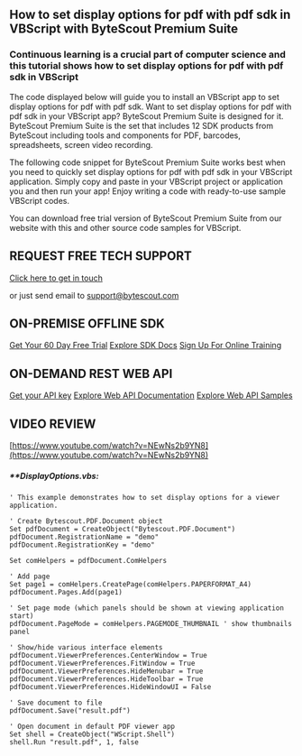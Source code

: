 ## How to set display options for pdf with pdf sdk in VBScript with ByteScout Premium Suite

### Continuous learning is a crucial part of computer science and this tutorial shows how to set display options for pdf with pdf sdk in VBScript

The code displayed below will guide you to install an VBScript app to set display options for pdf with pdf sdk. Want to set display options for pdf with pdf sdk in your VBScript app? ByteScout Premium Suite is designed for it. ByteScout Premium Suite is the set that includes 12 SDK products from ByteScout including tools and components for PDF, barcodes, spreadsheets, screen video recording.

The following code snippet for ByteScout Premium Suite works best when you need to quickly set display options for pdf with pdf sdk in your VBScript application.  Simply copy and paste in your VBScript project or application you and then run your app! Enjoy writing a code with ready-to-use sample VBScript codes.

You can download free trial version of ByteScout Premium Suite from our website with this and other source code samples for VBScript.

## REQUEST FREE TECH SUPPORT

[Click here to get in touch](https://bytescout.zendesk.com/hc/en-us/requests/new?subject=ByteScout%20Premium%20Suite%20Question)

or just send email to [support@bytescout.com](mailto:support@bytescout.com?subject=ByteScout%20Premium%20Suite%20Question) 

## ON-PREMISE OFFLINE SDK 

[Get Your 60 Day Free Trial](https://bytescout.com/download/web-installer?utm_source=github-readme)
[Explore SDK Docs](https://bytescout.com/documentation/index.html?utm_source=github-readme)
[Sign Up For Online Training](https://academy.bytescout.com/)


## ON-DEMAND REST WEB API

[Get your API key](https://pdf.co/documentation/api?utm_source=github-readme)
[Explore Web API Documentation](https://pdf.co/documentation/api?utm_source=github-readme)
[Explore Web API Samples](https://github.com/bytescout/ByteScout-SDK-SourceCode/tree/master/PDF.co%20Web%20API)

## VIDEO REVIEW

[https://www.youtube.com/watch?v=NEwNs2b9YN8](https://www.youtube.com/watch?v=NEwNs2b9YN8)




<!-- code block begin -->

##### ****DisplayOptions.vbs:**
    
```
' This example demonstrates how to set display options for a viewer application.

' Create Bytescout.PDF.Document object
Set pdfDocument = CreateObject("Bytescout.PDF.Document")
pdfDocument.RegistrationName = "demo"
pdfDocument.RegistrationKey = "demo"

Set comHelpers = pdfDocument.ComHelpers

' Add page
Set page1 = comHelpers.CreatePage(comHelpers.PAPERFORMAT_A4)
pdfDocument.Pages.Add(page1)

' Set page mode (which panels should be shown at viewing application start)
pdfDocument.PageMode = comHelpers.PAGEMODE_THUMBNAIL ' show thumbnails panel

' Show/hide various interface elements
pdfDocument.ViewerPreferences.CenterWindow = True
pdfDocument.ViewerPreferences.FitWindow = True
pdfDocument.ViewerPreferences.HideMenubar = True
pdfDocument.ViewerPreferences.HideToolbar = True
pdfDocument.ViewerPreferences.HideWindowUI = False

' Save document to file
pdfDocument.Save("result.pdf")

' Open document in default PDF viewer app
Set shell = CreateObject("WScript.Shell")
shell.Run "result.pdf", 1, false

```

<!-- code block end -->